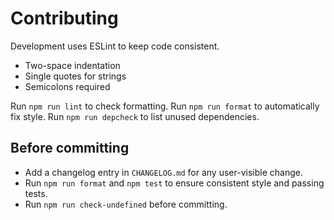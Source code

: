 # Contributing

Development uses ESLint to keep code consistent.

- Two-space indentation
- Single quotes for strings
- Semicolons required

Run `npm run lint` to check formatting. Run `npm run format` to automatically fix style.
Run `npm run depcheck` to list unused dependencies.

## Before committing

- Add a changelog entry in `CHANGELOG.md` for any user-visible change.
- Run `npm run format` and `npm test` to ensure consistent style and passing tests.
- Run `npm run check-undefined` before committing.
